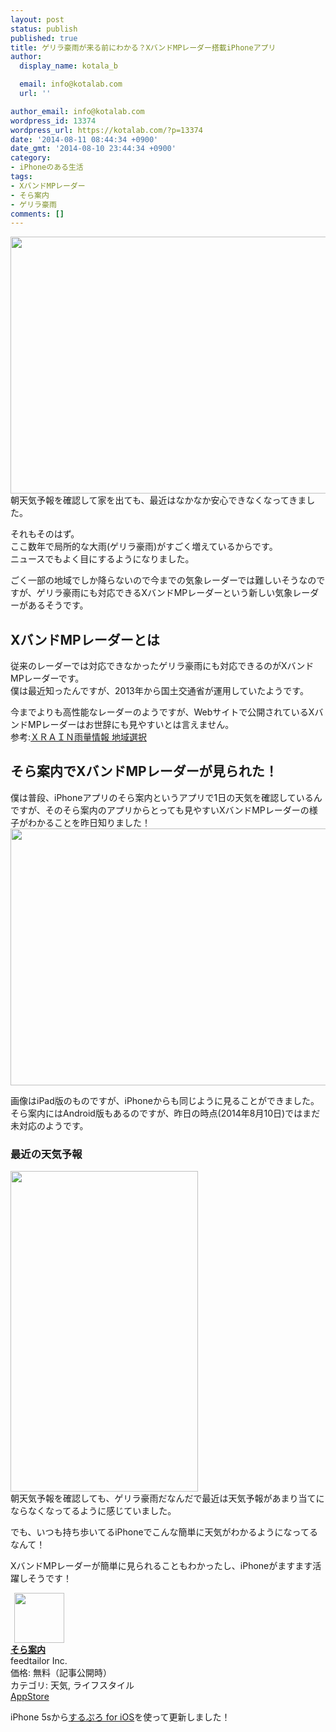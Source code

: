 ```yaml
---
layout: post
status: publish
published: true
title: ゲリラ豪雨が来る前にわかる？XバンドMPレーダー搭載iPhoneアプリ
author:
  display_name: kotala_b

  email: info@kotalab.com
  url: ''

author_email: info@kotalab.com
wordpress_id: 13374
wordpress_url: https://kotalab.com/?p=13374
date: '2014-08-11 08:44:34 +0900'
date_gmt: '2014-08-10 23:44:34 +0900'
category:
- iPhoneのある生活
tags:
- XバンドMPレーダー
- そら案内
- ゲリラ豪雨
comments: []
---
```

<p><img alt="" src="https://kotalab.com/wp-content/uploads/slooProImg_20140811084430.jpg" width="548" height="411" class="slooProImg" /><br />
朝天気予報を確認して家を出ても、最近はなかなか安心できなくなってきました。</p>
<p>それもそのはず。<br />
ここ数年で局所的な大雨(ゲリラ豪雨)がすごく増えているからです。<br />
ニュースでもよく目にするようになりました。</p>
<p>ごく一部の地域でしか降らないので今までの気象レーダーでは難しいそうなのですが、ゲリラ豪雨にも対応できるXバンドMPレーダーという新しい気象レーダーがあるそうです。<br />
</p>
<!--more-->
<h2>XバンドMPレーダーとは</h2>
<p>従来のレーダーでは対応できなかったゲリラ豪雨にも対応できるのがXバンドMPレーダーです。<br />
僕は最近知ったんですが、2013年から国土交通省が運用していたようです。</p>
<p>今までよりも高性能なレーダーのようですが、Webサイトで公開されているXバンドMPレーダーはお世辞にも見やすいとは言えません。<br />
参考:<a href="http://www.river.go.jp/xbandradar/" target="_blank">ＸＲＡＩＮ雨量情報 地域選択</a><a href="https://b.hatena.ne.jp/entry/http://www.river.go.jp/xbandradar/" target="_blank"><img border="0" src="https://b.hatena.ne.jp/entry/image/http://www.river.go.jp/xbandradar/" alt="" /></a></p>
<h2>そら案内でXバンドMPレーダーが見られた！</h2>
<p>僕は普段、iPhoneアプリのそら案内というアプリで1日の天気を確認しているんですが、そのそら案内のアプリからとっても見やすいXバンドMPレーダーの様子がわかることを昨日知りました！<br />
<img alt="" src="https://kotalab.com/wp-content/uploads/slooProImg_20140811084431.jpg" width="548" height="411" class="slooProImg" /></p>
<p>画像はiPad版のものですが、iPhoneからも同じように見ることができました。<br />
そら案内にはAndroid版もあるのですが、昨日の時点(2014年8月10日)ではまだ未対応のようです。</p>
<h3>最近の天気予報</h3>
<p><img alt="" src="https://kotalab.com/wp-content/uploads/slooProImg_20140811084432.jpg" width="300" height="513" class="slooProImg" /><br />
朝天気予報を確認しても、ゲリラ豪雨だなんだで最近は天気予報があまり当てにならなくなってるように感じていました。</p>
<p>でも、いつも持ち歩いてるiPhoneでこんな簡単に天気がわかるようになってるなんて！</p>
<p>XバンドMPレーダーが簡単に見られることもわかったし、iPhoneがますます活躍しそうです！</p>
<div class="applink">
<div class="applinkimg"><a href="https://itunes.apple.com/jp/app/sora-an-nei/id599856811?mt=8&uo=4&at=10l4yU" rel="nofollow" target="_blank"><img hspace="6" src="http://a1858.phobos.apple.com/us/r30/Purple3/v4/07/c9/16/07c916b6-9cd5-a81b-5175-4066dc913c2c/mzl.bwhlinme.png" width="80" /></a></div>
<div class="applinktext">
<div class="applinktitle"><strong><a href="https://itunes.apple.com/jp/app/sora-an-nei/id599856811?mt=8&uo=4&at=10l4yU" rel="nofollow" target="_blank">そら案内</a></strong></div>
<div class="applinkinfo">feedtailor Inc.</div>
<div class="applinkinfo">価格: 無料（記事公開時）</div>
<div class="applinkinfo">カテゴリ: 天気, ライフスタイル</div>
</div>
<div class="clear"></div>
<div class="appstorelink"><a href="https://itunes.apple.com/jp/app/sora-an-nei/id599856811?mt=8&uo=4&at=10l4yU" rel="nofollow" target="_blank">AppStore</a></div>
</div>
<p>iPhone 5sから<a href="https://itunes.apple.com/jp/app/surupuro-for-ios-buroguedita/id436676299?mt=8&uo=4&at=10l4yU" rel="nofollow" target="_blank">するぷろ for iOS</a>を使って更新しました！</p>
